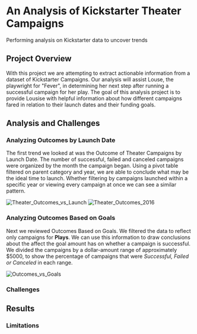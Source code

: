 # An Analysis of Kickstarter Theater Campaigns
Performing analysis on Kickstarter data to uncover trends
## Project Overview
With this project we are attempting to extract actionable information from a dataset of Kickstarter Campaigns. Our analysis will assist Louse, the playwright for "Fever", in determining her next step after running a successful campaign for her play. The goal of this analysis project is to provide Lousise with helpful information about how different campaigns fared in relation to their launch dates and their funding goals. 
## Analysis and Challenges
### Analyzing Outcomes by Launch Date
The first trend we looked at was the Outcome of Theater Campaigns by Launch Date. The number of successful, failed and canceled campaigns were organized by the month the campaign began. Using a pivot table filtered on parent category and year, we are able to conclude what may be the ideal time to launch. Whether filtering by campaigns launched within a specific year or viewing every campaign at once we can see a similar pattern.

![Theater_Outcomes_vs_Launch](https://user-images.githubusercontent.com/107540080/175803081-6aa87416-2030-43e1-b2a7-214c78b35b34.png)
![Theater_Outcomes_2016](https://user-images.githubusercontent.com/107540080/175803096-1bcb2abf-d383-4c1a-8624-46df4389c500.png)

### Analyzing Outcomes Based on Goals
Next we reviewed Outcomes Based on Goals. We filtered the data to reflect only campaigns for **Plays**. We can use this information to draw conclusions about the affect the goal amount has on whether a campaign is successful. We divided the campaigns by a dollar-amount range of approximately $5000, to show the percentage of campaigns that were *Successful, Failed or Canceled* in each range.

![Outcomes_vs_Goals](https://user-images.githubusercontent.com/107540080/175803501-9713fc34-4e79-4bb1-b7d7-df1d10534992.png)

### Challenges

## Results

### Limitations
